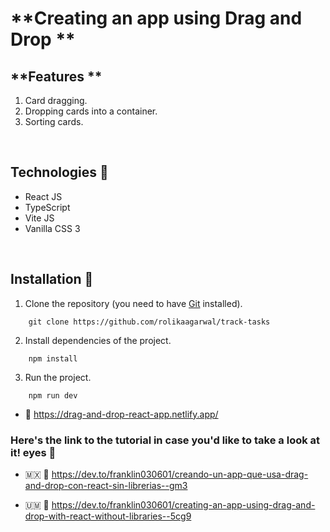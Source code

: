 # **Creating an app using Drag and Drop **

## **Features **

1. Card dragging.
2. Dropping cards into a container.
3. Sorting cards.

&nbsp;

## **Technologies 🧪**

- React JS
- TypeScript
- Vite JS
- Vanilla CSS 3

&nbsp;

## **Installation 🧰**

1. Clone the repository (you need to have [Git](https://git-scm.com) installed).

```shell
    git clone https://github.com/rolikaagarwal/track-tasks
```

2.  Install dependencies of the project.

```shell
    npm install
```

3. Run the project.
```shell
    npm run dev
```


- 🔗 https://drag-and-drop-react-app.netlify.app/

### Here's the link to the tutorial in case you'd like to take a look at it! eyes 👀

- 🇲🇽 🔗 https://dev.to/franklin030601/creando-un-app-que-usa-drag-and-drop-con-react-sin-librerias--gm3

- 🇺🇲 🔗 https://dev.to/franklin030601/creating-an-app-using-drag-and-drop-with-react-without-libraries--5cg9
